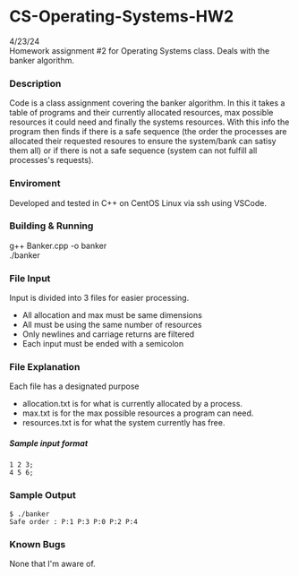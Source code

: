 # CS-Operating-Systems-HW2
4/23/24  
Homework assignment #2 for Operating Systems class. Deals with the banker algorithm.  

### Description
Code is a class assignment covering the banker algorithm. In this it takes a table of programs and their currently allocated resources, max possible resources it could need and finally the systems resources. With this info the program then finds if there is a safe sequence (the order the processes are allocated their requested resoures to ensure the system/bank can satisy them all) or if there is not a safe sequence (system can not fulfill all processes's requests).
### Enviroment
Developed and tested in C++ on CentOS Linux via ssh using VSCode.

### Building & Running
g++ Banker.cpp -o banker  
./banker

### File Input
Input is divided into 3 files for easier processing.
  - All allocation and max must be same dimensions
  - All must be using the same number of resources
  - Only newlines and carriage returns are filtered
  - Each input must be ended with a semicolon

### File Explanation
Each file has a designated purpose
 - allocation.txt is for what is currently allocated by a process.
 - max.txt is for the max possible resources a program can need.
 - resources.txt is for what the system currently has free.
##### Sample input format
```
1 2 3;
4 5 6;
```

### Sample Output
```
$ ./banker
Safe order : P:1 P:3 P:0 P:2 P:4 
```

### Known Bugs
None that I'm aware of.
